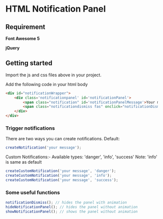# HTML Notification Panel

## Requirement
**Font Awesome 5**

**jQuery**
## Getting started
Import the js and css files above in your project.

Add the following code in your html body
```html
<div id="notificationWrapper">
	<div class='notificationpanel' id='notificationPanel'>
		<span class="notification" id='notificationPanelMessage'>Your message</span>
		<span class="notificationdismiss fas" onclick="notificationDismiss();">&#xf410;</span>
	</div>
</div>
```
### Trigger notifications
There are two ways you can create notifications.
Default:
```javascript
createNotification('your message');
```

Custom Notifications:- Available types: 'danger', 'info', 'success'
Note: 'info' is same as default
```javascript
createCustomNotification('your message', 'danger');
createCustomNotification('your message', 'info');
createCustomNotification('your message', 'success');
```

### Some useful functions

```javascript
notificationDismiss(); // hides the panel with animation
hideNotificationPanel(); // hides the panel without animation
showNotificationPanel(); // shows the panel without animation
```
